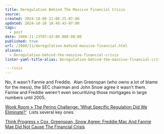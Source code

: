```yaml
---
title: Deregulation Behind The Massive Financial Crisis
source: 
created: 2024-10-06 21:06:25-07:00
updated: 2024-10-10 10:49:43-07:00
tags:
  - post
date: 2008-11-23T07:43:00.000-08:00
published: true
url: /2008/11/deregulation-behind-massive-financial.html
aliases:
  - Deregulation-behind-the-massive-financial-crisis
linter-yaml-title-alias: Deregulation-behind-the-massive-financial-crisis

---risis
---
```



No, it wasn't Fannie and Freddie.  Alan Greenspan (who owns a lot of blame for the mess), the SEC chairman and John Snow agree it wasn't them.  Fannie and Freddie weren't even securitizing those mortgages in large numbers until 2005.  
  
[Wonk Room » The Perino Challenge: ‘What Specific Regulation Did We Eliminate?’](http://wonkroom.thinkprogress.org/2008/09/19/perino-challenge/)  Lists several key ones.  

[Think Progress » Cox, Greenspan, Snow Agree: Freddie Mac And Fannie Mae Did Not Cause The Financial Crisis](http://thinkprogress.org/2008/10/23/mica-waxman/)